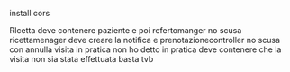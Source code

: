 install cors

RIcetta deve contenere paziente e poi refertomanger no scusa ricettamenager deve creare la notifica e prenotazionecontroller no scusa con annulla visita in pratica non ho detto in pratica deve contenere che la visita non sia stata effettuata basta tvb
